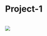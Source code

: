 # Project-1

# <img src = https://githubusercontent.com/TIRTHMP/Project-1/main/Project1thumbnail.png />
